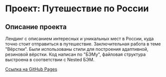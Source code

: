 # Проект: Путешествие по России

## Описание проекта
Лендинг с описанием интересных и уникальных мест в России, куда точно стоит отправиться в путешествие. Заключительная работа в теме "Вёрстки". Были использованы стили для построения адаптивной, резиновой вёрстки. Код написан по "БЭМу", файловая структура выстроена в соответствии с Nested БЭМ. 

[Ссылка на GitHub Pages](https://www.figma.com/file/5S2WSbEFL6awjVWJ0NWL8Q/Sprint-3_-Russia-_-desktop-mobile?node-id=28503%3A0)
